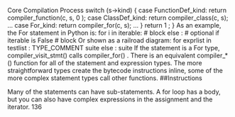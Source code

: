 Core Compilation Process switch  (s->kind) { case  FunctionDef_kind: return  compiler_function(c, s,  0 ); case  ClassDef_kind: return  compiler_class(c, s); ... case  For_kind: return  compiler_for(c, s); ... } return  1 ; } As an example, the  For  statement in Python is: for  i  in  iterable: # block else : # optional if iterable is False # block Or shown as a railroad diagram: for exprlist in testlist : TYPE_COMMENT suite else : suite If the statement is a  For  type,  compiler_visit_stmt()  calls  compiler_for() . There is an equivalent  compiler_*()  function for all of the statement and expression types. The more straightforward types create the bytecode instructions inline, some of the more complex statement types call other functions. 
##Instructions 

 Many of the statements can have sub-statements. A  for  loop has a body, but you can also have complex expressions in the assignment and the iterator. 136